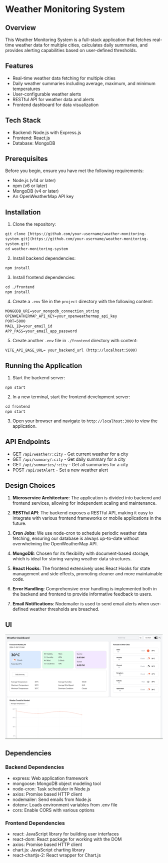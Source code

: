 # Weather Monitoring System

## Overview

This Weather Monitoring System is a full-stack application that fetches real-time weather data for multiple cities, calculates daily summaries, and provides alerting capabilities based on user-defined thresholds.

## Features

- Real-time weather data fetching for multiple cities
- Daily weather summaries including average, maximum, and minimum temperatures
- User-configurable weather alerts
- RESTful API for weather data and alerts
- Frontend dashboard for data visualization

## Tech Stack

- Backend: Node.js with Express.js
- Frontend: React.js
- Database: MongoDB

## Prerequisites

Before you begin, ensure you have met the following requirements:

- Node.js (v14 or later)
- npm (v6 or later)
- MongoDB (v4 or later)
- An OpenWeatherMap API key

## Installation

1. Clone the repository:
```
git clone [https://github.com/your-username/weather-monitoring-system.git](https://github.com/your-username/weather-monitoring-system.git)
cd weather-monitoring-system
```

2. Install backend dependencies:
```
npm install
```

3. Install frontend dependencies:
```
cd ./frontend
npm install
```

4. Create a `.env` file in the `project` directory with the following content:
```
MONGODB_URI=your_mongodb_connection_string
OPENWEATHERMAP_API_KEY=your_openweathermap_api_key
PORT=5000
MAIL_ID=your_email_id
APP_PASS=your_email_app_password
```
5. Create another `.env` file in `./frontend` directory with content:
```
VITE_API_BASE_URL= your_backend_url (http://localhost:5000)
```

## Running the Application

1. Start the backend server:
```
npm start
```

2. In a new terminal, start the frontend development server:
```
cd frontend
npm start
```

3. Open your browser and navigate to `http://localhost:3000` to view the application.


## API Endpoints

- GET `/api/weather/:city` - Get current weather for a city
- GET `/api/summary/:city` - Get daily summary for a city
- GET `/api/summaries/:city` - Get all summaries for a city
- POST `/api/setAlert` - Set a new weather alert

## Design Choices

1. **Microservice Architecture**: The application is divided into backend and frontend services, allowing for independent scaling and maintenance.

2. **RESTful API**: The backend exposes a RESTful API, making it easy to integrate with various frontend frameworks or mobile applications in the future.

3. **Cron Jobs**: We use node-cron to schedule periodic weather data fetching, ensuring our database is always up-to-date without overwhelming the OpenWeatherMap API.

4. **MongoDB**: Chosen for its flexibility with document-based storage, which is ideal for storing varying weather data structures.

5. **React Hooks**: The frontend extensively uses React Hooks for state management and side effects, promoting cleaner and more maintainable code.

6. **Error Handling**: Comprehensive error handling is implemented both in the backend and frontend to provide informative feedback to users.

7. **Email Notifications**: Nodemailer is used to send email alerts when user-defined weather thresholds are breached.

## UI
![dashboard](weather_dashboard.png)

## Dependencies

### Backend Dependencies

- express: Web application framework
- mongoose: MongoDB object modeling tool
- node-cron: Task scheduler in Node.js
- axios: Promise based HTTP client
- nodemailer: Send emails from Node.js
- dotenv: Loads environment variables from .env file
- cors: Enable CORS with various options

### Frontend Dependencies

- react: JavaScript library for building user interfaces
- react-dom: React package for working with the DOM
- axios: Promise based HTTP client
- chart.js: JavaScript charting library
- react-chartjs-2: React wrapper for Chart.js
